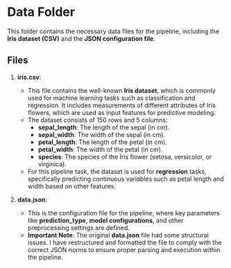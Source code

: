 # Data Folder

This folder contains the necessary data files for the pipeline, including the **Iris dataset (CSV)** and the **JSON configuration file**.

## Files

1. **iris.csv**:
   - This file contains the well-known **Iris dataset**, which is commonly used for machine learning tasks such as classification and regression. It includes measurements of different attributes of Iris flowers, which are used as input features for predictive modeling.
   - The dataset consists of 150 rows and 5 columns:
     - **sepal_length**: The length of the sepal (in cm).
     - **sepal_width**: The width of the sepal (in cm).
     - **petal_length**: The length of the petal (in cm).
     - **petal_width**: The width of the petal (in cm).
     - **species**: The species of the Iris flower (setosa, versicolor, or virginica).
   - For this pipeline task, the dataset is used for **regression** tasks, specifically predicting continuous variables such as petal length and width based on other features.
  
2. **data.json**:
   - This is the configuration file for the pipeline, where key parameters like **prediction_type**, **model configurations**, and other preprocessing settings are defined.
   - **Important Note**: The original **data.json** file had some structural issues. I have restructured and formatted the file to comply with the correct JSON norms to ensure proper parsing and execution within the pipeline.
